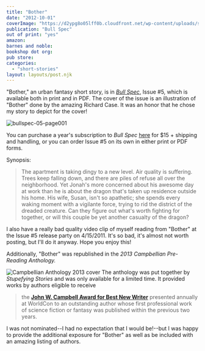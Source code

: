 ```yaml
---
title: "Bother"
date: "2012-10-01"
coverImage: "https://d2ypg8o05lff0b.cloudfront.net/wp-content/uploads/sites/3/2011/04/bullspec-05-page001.jpg"
publication: "Bull Spec"
out of print: "yes"
amazon: 
barnes and noble: 
bookshop dot org:
pub store: 
categories:
  - "short-stories"
layout: layouts/post.njk
---
```


"Bother," an urban fantasy short story, is in _[Bull Spec](http://bullspec.blogspot.com/ "Bull Spec Blog")_, Issue #5, which is available both in print and in PDF. The cover of the issue is an illustration of "Bother" done by the amazing Richard Case. It was an honor that he chose my story to depict for the cover!

![bullspec-05-page001](https://d2ypg8o05lff0b.cloudfront.net/wp-content/uploads/sites/3/2011/04/bullspec-05-page001.jpg)

You can purchase a year's subscription to _Bull Spec_ [here](http://www.bullspec.com/sub "Bull Spec Subscriptions") for $15 + shipping and handling, or you can order Issue #5 on its own in either print or PDF forms.

Synopsis:

> The apartment is taking dingy to a new level. Air quality is suffering. Trees keep falling down, and there are piles of refuse all over the neighborhood. Yet Jonah's more concerned about his awesome day at work than he is about the dragon that's taken up residence outside his home. His wife, Susan, isn't so apathetic; she spends every waking moment with a vigilante force, trying to rid the district of the dreaded creature. Can they figure out what's worth fighting for together, or will this couple be yet another casualty of the dragon?

I also have a really bad quality video clip of myself reading from "Bother" at the Issue #5 release party on 4/15/2011. It's so bad, it's almost not worth posting, but I'll do it anyway. Hope you enjoy this!

Additionally, "Bother" was republished in the _2013 Campbellian Pre-Reading Anthology._

![Campbellian Anthology 2013 cover](https://d2ypg8o05lff0b.cloudfront.net/wp-content/uploads/sites/3/2013/04/Campbellian-Anthology-2013-cover-682x1024.jpg) The anthology was put together by _Stupefying Stories_ and was only available for a limited time. It provided works by authors eligible to receive

> the [**John W. Campbell Award for Best New Writer**](http://en.wikipedia.org/wiki/John_W._Campbell_Award_for_Best_New_Writer) presented annually at WorldCon to an outstanding author whose first professional work of science fiction or fantasy was published within the previous two years.

I was not nominated--I had no expectation that I would be!--but I was happy to provide the additional exposure for "Bother" as well as be included with an amazing listing of authors.
